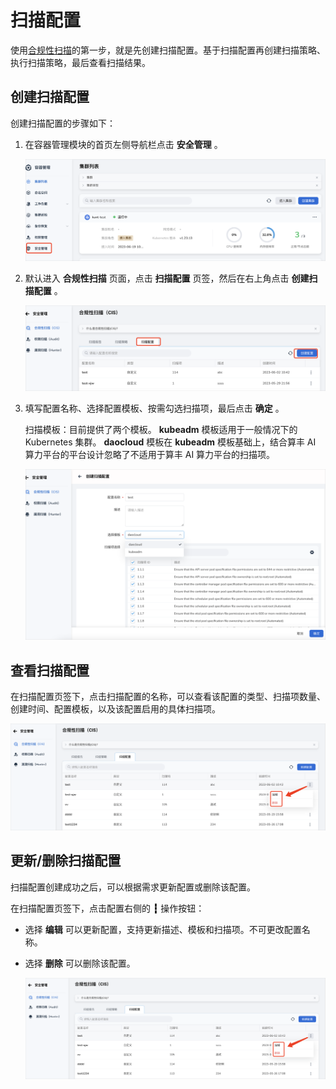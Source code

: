 # 扫描配置

使用[合规性扫描](../index.md)的第一步，就是先创建扫描配置。基于扫描配置再创建扫描策略、执行扫描策略，最后查看扫描结果。

## 创建扫描配置

创建扫描配置的步骤如下：

1. 在容器管理模块的首页左侧导航栏点击 __安全管理__ 。

    ![安全管理](../../../../images/security01_3.png)

2. 默认进入 __合规性扫描__ 页面，点击 __扫描配置__ 页签，然后在右上角点击 __创建扫描配置__ 。
  
    ![安全管理](../../../../images/security02.png)

3. 填写配置名称、选择配置模板、按需勾选扫描项，最后点击 __确定__ 。

    扫描模板：目前提供了两个模板。 __kubeadm__ 模板适用于一般情况下的 Kubernetes 集群。 __daocloud__ 模板在 __kubeadm__ 模板基础上，结合算丰 AI 算力平台的平台设计忽略了不适用于算丰 AI 算力平台的扫描项。

    ![安全管理](../../../../images/security03.png)

## 查看扫描配置

在扫描配置页签下，点击扫描配置的名称，可以查看该配置的类型、扫描项数量、创建时间、配置模板，以及该配置启用的具体扫描项。

![安全管理](../../../../images/security04.png)

## 更新/删除扫描配置

扫描配置创建成功之后，可以根据需求更新配置或删除该配置。

在扫描配置页签下，点击配置右侧的 __┇__ 操作按钮：

- 选择 __编辑__ 可以更新配置，支持更新描述、模板和扫描项。不可更改配置名称。
- 选择 __删除__ 可以删除该配置。

    ![安全管理](../../../../images/security04.png)
